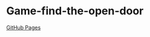 # Game-find-the-open-door
[GitHub Pages](https://alekseimakonovitskii.github.io/Game-find-the-open-door/)
